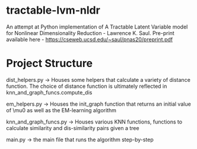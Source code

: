 # tractable-lvm-nldr
An attempt at Python implementation of A Tractable Latent Variable model for Nonlinear Dimensionality Reduction - Lawrence
                K. Saul. 
Pre-print available here - https://cseweb.ucsd.edu/~saul/pnas20/preprint.pdf

# Project Structure
dist_helpers.py -> Houses some helpers that calculate a variety of distance function. The choice of distance function is
                    ultimately reflected in knn_and_graph_funcs.compute_dis           
                    
em_helpers.py -> Houses the init_graph function that returns an initial value of \mu0 as well as the EM-learning 
                    algorithm
                    
knn_and_graph_funcs.py -> Houses various KNN functions, functions to calculate similarity and dis-similarity pairs 
                            given a tree
                            
main.py -> the main file that runs the algorithm step-by-step